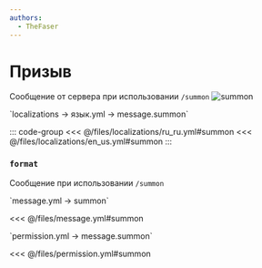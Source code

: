 ```yaml
---
authors:
  - TheFaser
---
```


# Призыв

<!--@include: @/parts/vanillaWarn.md#command-->

Сообщение от сервера при использовании `/summon`
![summon](/summon.png)

[//]: # (localization)
<!--@include: @/parts/words.md#localization--> 
<!--@include: @/parts/words.md#path--> `localizations → язык.yml → message.summon`

<!--@include: @/parts/words.md#default--> 

::: code-group
<<< @/files/localizations/ru_ru.yml#summon
<<< @/files/localizations/en_us.yml#summon
:::

### `format`

Сообщение при использовании `/summon`

[//]: # (message.yml)
<!--@include: @/parts/words.md#setting-->
<!--@include: @/parts/words.md#path--> `message.yml → summon`

<!--@include: @/parts/words.md#default-->
<<< @/files/message.yml#summon

<!--@include: @/parts/enable.md-->

<!--@include: @/parts/range.md-->
<!--@include: @/parts/destination.md-->
<!--@include: @/parts/sound.md-->

[//]: # (permission.yml)
<!--@include: @/parts/words.md#permission-->
<!--@include: @/parts/words.md#path--> `permission.yml → message.summon`

<!--@include: @/parts/words.md#default-->
<<< @/files/permission.yml#summon

<!--@include: @/parts/permission/permissionTier3.md-->
<!--@include: @/parts/permission/sound.md-->